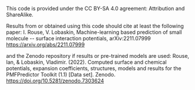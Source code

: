 This code is provided under the CC BY-SA 4.0 agreement: Attribution and ShareAlike.

Results from or obtained using this code should cite at least the following paper:
I. Rouse, V. Lobaskin, Machine-learning based prediction of small molecule -- surface interaction potentials,  	arXiv:2211.07999
https://arxiv.org/abs/2211.07999

and the Zenodo repository if results or pre-trained models are used:
Rouse, Ian, & Lobaskin, Vladimir. (2022). Computed surface and chemical potentials, expansion coefficients, structures, models and results for the PMFPredictor Toolkit (1.1) [Data set]. Zenodo. https://doi.org/10.5281/zenodo.7303624
